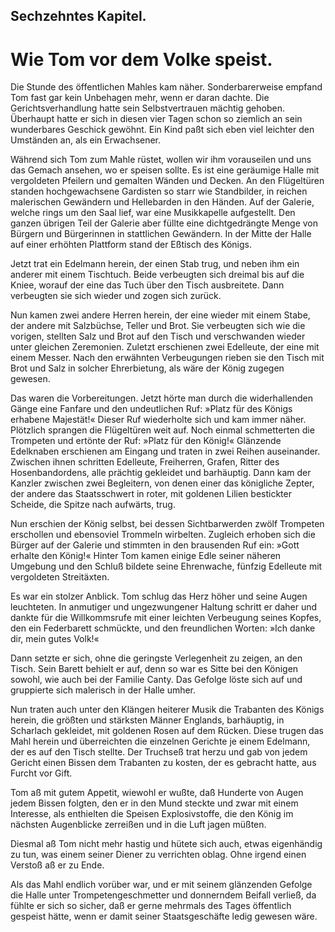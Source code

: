 
<h2>Sechzehntes Kapitel.</h2>

<h1>Wie Tom vor dem Volke speist.</h1>

Die Stunde des öffentlichen Mahles kam näher. Sonderbarerweise
empfand Tom fast gar kein Unbehagen mehr, wenn er daran
dachte. Die Gerichtsverhandlung hatte sein Selbstvertrauen mächtig
gehoben. Überhaupt hatte er sich in diesen vier Tagen schon so
ziemlich an sein wunderbares Geschick gewöhnt. Ein Kind paßt
sich eben viel leichter den Umständen an, als ein Erwachsener.

Während sich Tom zum Mahle rüstet, wollen wir ihm vorauseilen
und uns das Gemach ansehen, wo er speisen sollte. Es ist eine
geräumige Halle mit vergoldeten Pfeilern und gemalten Wänden
und Decken. An den Flügeltüren standen hochgewachsene Gardisten
so starr wie Standbilder, in reichen malerischen Gewändern und
Hellebarden in den Händen. Auf der Galerie, welche rings um den
Saal lief, war eine Musikkapelle aufgestellt. Den ganzen übrigen
Teil der Galerie aber füllte eine dichtgedrängte Menge von Bürgern
und Bürgerinnen in stattlichen Gewändern. In der Mitte der Halle
auf einer erhöhten Plattform stand der Eßtisch des Königs.

Jetzt trat ein Edelmann herein, der einen Stab trug, und neben
ihm ein anderer mit einem Tischtuch. Beide verbeugten sich dreimal
bis auf die Kniee, worauf der eine das Tuch über den Tisch ausbreitete.
Dann verbeugten sie sich wieder und zogen sich zurück.

Nun kamen zwei andere Herren herein, der eine wieder mit einem
Stabe, der andere mit Salzbüchse, Teller und Brot. Sie verbeugten
sich wie die vorigen, stellten Salz und Brot auf den Tisch und verschwanden
wieder unter gleichen Zeremonien. Zuletzt erschienen
zwei Edelleute, der eine mit einem Messer. Nach den erwähnten
Verbeugungen rieben sie den Tisch mit Brot und Salz in solcher
Ehrerbietung, als wäre der König zugegen gewesen.

Das waren die Vorbereitungen. Jetzt hörte man durch die widerhallenden
Gänge eine Fanfare und den undeutlichen Ruf: »Platz
für des Königs erhabene Majestät!« Dieser Ruf wiederholte sich
und kam immer näher. Plötzlich sprangen die Flügeltüren weit auf.
Noch einmal schmetterten die Trompeten und ertönte der Ruf: »Platz
für den König!« Glänzende Edelknaben erschienen am Eingang und
traten in zwei Reihen auseinander. Zwischen ihnen schritten Edelleute,
Freiherren, Grafen, Ritter des Hosenbandordens, alle prächtig 
gekleidet und barhäuptig. Dann kam der Kanzler zwischen zwei
Begleitern, von denen einer das königliche Zepter, der andere das
Staatsschwert in roter, mit goldenen Lilien bestickter Scheide, die
Spitze nach aufwärts, trug.

Nun erschien der König selbst, bei dessen Sichtbarwerden zwölf
Trompeten erschollen und ebensoviel Trommeln wirbelten. Zugleich
erhoben sich die Bürger auf der Galerie und stimmten in den
brausenden Ruf ein: »Gott erhalte den König!« Hinter Tom kamen
einige Edle seiner näheren Umgebung und den Schluß bildete seine
Ehrenwache, fünfzig Edelleute mit vergoldeten Streitäxten.

Es war ein stolzer Anblick. Tom schlug das Herz höher und seine
Augen leuchteten. In anmutiger und ungezwungener Haltung schritt
er daher und dankte für die Willkommsrufe mit einer leichten Verbeugung
seines Kopfes, den ein Federbarett schmückte, und den
freundlichen Worten: »Ich danke dir, mein gutes Volk!«

Dann setzte er sich, ohne die geringste Verlegenheit zu zeigen,
an den Tisch. Sein Barett behielt er auf, denn so war es Sitte bei
den Königen sowohl, wie auch bei der Familie Canty. Das Gefolge
löste sich auf und gruppierte sich malerisch in der Halle umher.

Nun traten auch unter den Klängen heiterer Musik die Trabanten
des Königs herein, die größten und stärksten Männer Englands,
barhäuptig, in Scharlach gekleidet, mit goldenen Rosen auf dem
Rücken. Diese trugen das Mahl herein und überreichten die einzelnen
Gerichte je einem Edelmann, der es auf den Tisch stellte. Der
Truchseß trat herzu und gab von jedem Gericht einen Bissen dem
Trabanten zu kosten, der es gebracht hatte, aus Furcht vor Gift.

Tom aß mit gutem Appetit, wiewohl er wußte, daß Hunderte
von Augen jedem Bissen folgten, den er in den Mund steckte und
zwar mit einem Interesse, als enthielten die Speisen Explosivstoffe,
die den König im nächsten Augenblicke zerreißen und in die Luft
jagen müßten.

Diesmal aß Tom nicht mehr hastig und hütete sich auch, etwas
eigenhändig zu tun, was einem seiner Diener zu verrichten oblag.
Ohne irgend einen Verstoß aß er zu Ende.

Als das Mahl endlich vorüber war, und er mit seinem glänzenden
Gefolge die Halle unter Trompetengeschmetter und donnerndem
Beifall verließ, da fühlte er sich so sicher, daß er gerne mehrmals
des Tages öffentlich gespeist hätte, wenn er damit seiner Staatsgeschäfte
ledig gewesen wäre.

